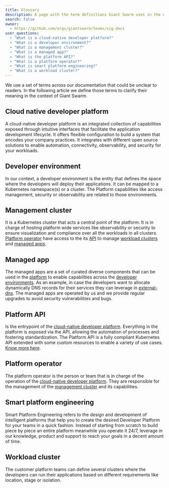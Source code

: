```yaml
---
title: Glossary
description: A page with the term definitions Giant Swarm uses in the documentation.
search: false
owner:
  - https://github.com/orgs/giantswarm/teams/sig-docs
user_questions:
  - "What is a cloud-native developer platform?"
  - "What is a developer environment?"
  - "What is a management cluster?"
  - "What is a managed app?"
  - "What is the platform API?"
  - "What is a platform operator?"
  - "What is smart platform engineering?"
  - "What is a workload cluster?"
---
```


We use a set of terms across our documentation that could be unclear to readers. In the following article we define those terms to clarify their meaning in the context of Giant Swarm.

## Cloud native developer platform

A cloud-native developer platform is an integrated collection of capabilities exposed through intuitive interfaces that facilitate the application development lifecycle. It offers flexible configuration to build a system that encodes your company practices. It integrates with different open source solutions to enable automation, connectivity, observability, and security for your workloads.

## Developer environment

In our context, a developer environment is the entity that defines the space where the developers will deploy their applications. It can be mapped to a Kubernetes namespace(s) or a cluster. The Platform capabilities like access management, security or observability are related to those environments.

## Management cluster

It is a Kubernetes cluster that acts a central point of the platform. It is in charge of hosting platform wide services like observability or security to ensure visualization and compliance over all the workloads in all clusters. [Platform operator](#platform-operator) have access to the its [API](#platform-api) to manage [workload clusters](#workload-cluster) and [managed apps](#managed-apps).

## Managed app

The managed apps are a set of curated diverse components that can be used in the [platform](#cloud-native-developer-platform) to enable capabilities across the [developer environments](#developer-environment). As an example, in case the developers want to allocate dynamically DNS records for their services they can leverage in [external-dns](https://github.com/giantswarm/external-dns-app/). The managed apps are operated by us and we provide regular upgrades to avoid security vulnerabilities and bugs.

## Platform API

Is the entrypoint of the [cloud-native developer platform](#cloud-native-developer-platform). Everything in the platform is exposed via the API, allowing the automation of processes and fostering standardization. The Platform API is a fully compliant Kubernetes API extended with some custom resources to enable a variety of use cases. [Know more here](#future-link-to-platform-api-intro-page).

## Platform operator

The platform operator is the person or team that is in charge of the operation of the [cloud-native developer platform](#cloud-native-developer-platform). They are responsible for the management of the [management cluster](#management-cluster) and its capabilities.

## Smart platform engineering

Smart Platform Engineering refers to the design and development of intelligent platforms that help you to create the desired Developer Platform for your teams in a quick fashion. Instead of starting from scratch to build piece by piece an entire platform meanwhile you operate it 24/7, leverage in our knowledge, product and support to reach your goals in a decent amount of time.

## Workload cluster

The customer platform teams can define several clusters where the developers can run their applications based on different requirements like location, stage or isolation.
